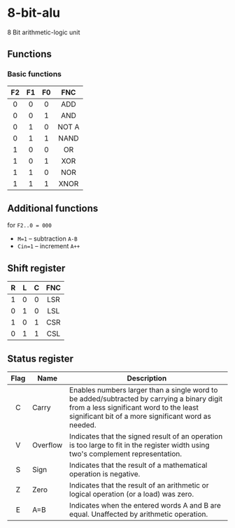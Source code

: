 # 8-bit-alu

8 Bit arithmetic-logic unit

## Functions

### Basic functions

| F2 | F1 | F0 | FNC   |
|:--:|:--:|:--:|:-----:|
| 0  | 0  | 0  | ADD   |
| 0  | 0  | 1  | AND   |
| 0  | 1  | 0  | NOT A |
| 0  | 1  | 1  | NAND  |
| 1  | 0  | 0  | OR    |
| 1  | 0  | 1  | XOR   |
| 1  | 1  | 0  | NOR   |
| 1  | 1  | 1  | XNOR  |

## Additional functions

for ``F2..0 = 000``

* ``M=1`` – subtraction ``A-B``
* ``Cin=1`` – increment ``A++``

## Shift register

| R | L | C | FNC |
|:-:|:-:|:-:|:---:|
| 1 | 0 | 0 | LSR |
| 0 | 1 | 0 | LSL |
| 1 | 0 | 1 | CSR |
| 0 | 1 | 1 | CSL |

## Status register

| Flag | Name     | Description |
|:----:|----------|-------------|
|  C   | Carry    | Enables numbers larger than a single word to be added/subtracted by carrying a binary digit from a less significant word to the least significant bit of a more significant word as needed. |
|  V   | Overflow | Indicates that the signed result of an operation is too large to fit in the register width using two's complement representation. |
|  S   | Sign     | Indicates that the result of a mathematical operation is negative. |
|  Z   | Zero     | Indicates that the result of an arithmetic or logical operation (or a load) was zero. |
|  E   | A=B      | Indicates when the entered words A and B are equal. Unaffected by arithmetic operation. |
